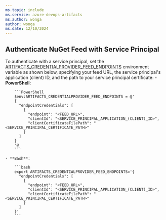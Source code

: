 ```yaml
---
ms.topic: include
ms.service: azure-devops-artifacts
ms.author: wonga
author: wonga
ms.date: 12/10/2024
---
```


## Authenticate NuGet Feed with Service Principal

To authenticate with a service principal, set the [ARTIFACTS_CREDENTIALPROVIDER_FEED_ENDPOINTS](https://github.com/microsoft/artifacts-credprovider/blob/master/README.md#environment-variables) environment variable as shown below, specifying your feed URL, the service principal's application (client) ID, and the path to your service principal certificate:
    - **PowerShell**:
    
        ```PowerShell
        $env:ARTIFACTS_CREDENTIALPROVIDER_FEED_ENDPOINTS = @'
        {
          "endpointCredentials": [
            {
              "endpoint": "<FEED_URL>",
              "clientId": "<SERVICE_PRINCIPAL_APPLICATION_(CLIENT)_ID>",
              "clientCertificateFilePath": "<SERVICE_PRINCIPAL_CERTIFICATE_PATH>"
            }
          ]
        }
        '@
        ```

    - **Bash**:
    
        ```bash
        export ARTIFACTS_CREDENTIALPROVIDER_FEED_ENDPOINTS='{
          "endpointCredentials": [
            {
              "endpoint": "<FEED_URL>",
              "clientId": "<SERVICE_PRINCIPAL_APPLICATION_(CLIENT)_ID>",
              "clientCertificateFilePath": "<SERVICE_PRINCIPAL_CERTIFICATE_PATH>"
            }
          ]
        }'
        ```

